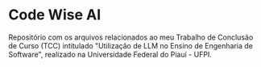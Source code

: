 # Code Wise AI 

Repositório com os arquivos relacionados ao meu Trabalho de Conclusão de Curso (TCC) intitulado "Utilização de LLM no Ensino de Engenharia de Software", realizado na Universidade Federal do Piauí - UFPI.